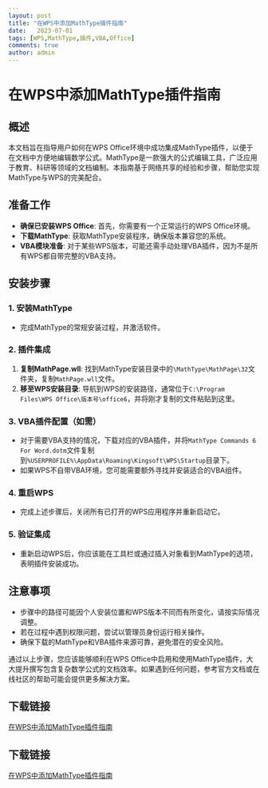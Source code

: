 ```yaml
---
layout: post
title: "在WPS中添加MathType插件指南"
date:   2023-07-01
tags: [WPS,MathType,插件,VBA,Office]
comments: true
author: admin
---
```

# 在WPS中添加MathType插件指南

## 概述
本文档旨在指导用户如何在WPS Office环境中成功集成MathType插件，以便于在文档中方便地编辑数学公式。MathType是一款强大的公式编辑工具，广泛应用于教育、科研等领域的文档编制。本指南基于网络共享的经验和步骤，帮助您实现MathType与WPS的完美配合。

## 准备工作
- **确保已安装WPS Office**: 首先，你需要有一个正常运行的WPS Office环境。
- **下载MathType**: 获取MathType安装程序，确保版本兼容您的系统。
- **VBA模块准备**: 对于某些WPS版本，可能还需手动处理VBA插件，因为不是所有WPS都自带完整的VBA支持。

## 安装步骤
### 1. 安装MathType
- 完成MathType的常规安装过程，并激活软件。

### 2. 插件集成
1. **复制MathPage.wll**: 找到MathType安装目录中的`\MathType\MathPage\32`文件夹，复制`MathPage.wll`文件。
2. **移至WPS安装目录**: 导航到WPS的安装路径，通常位于`C:\Program Files\WPS Office\版本号\office6`，并将刚才复制的文件粘贴到这里。

### 3. VBA插件配置（如需）
- 对于需要VBA支持的情况，下载对应的VBA插件，并将`MathType Commands 6 For Word.dotm`文件复制到`%USERPROFILE%\AppData\Roaming\Kingsoft\WPS\Startup`目录下。
- 如果WPS不自带VBA环境，您可能需要额外寻找并安装适合的VBA组件。

### 4. 重启WPS
- 完成上述步骤后，关闭所有已打开的WPS应用程序并重新启动它。

### 5. 验证集成
- 重新启动WPS后，你应该能在工具栏或通过插入对象看到MathType的选项，表明插件安装成功。

## 注意事项
- 步骤中的路径可能因个人安装位置和WPS版本不同而有所变化，请按实际情况调整。
- 若在过程中遇到权限问题，尝试以管理员身份运行相关操作。
- 确保下载的MathType和VBA插件来源可靠，避免潜在的安全风险。

通过以上步骤，您应该能够顺利在WPS Office中启用和使用MathType插件，大大提升撰写包含复杂数学公式的文档效率。如果遇到任何问题，参考官方文档或在线社区的帮助可能会提供更多解决方案。

## 下载链接

[在WPS中添加MathType插件指南](https://pan.quark.cn/s/dc81b7e0fdb0)

## 下载链接

[在WPS中添加MathType插件指南](https://pan.quark.cn/s/874c84129d28)